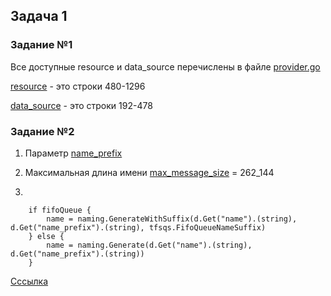 ## Задача 1
### Задание №1

Все доступные resource и data_source перечислены в файле [provider.go](https://github.com/hashicorp/terraform-provider-aws/blob/main/aws/provider.go) 

[resource](https://github.com/hashicorp/terraform-provider-aws/blob/0f4ab670826bfbaa1ed9d5cefd98ddbfa4f1a76e/aws/provider.go#L480 ) - это строки 480-1296 

[data_source](https://github.com/hashicorp/terraform-provider-aws/blob/0f4ab670826bfbaa1ed9d5cefd98ddbfa4f1a76e/aws/provider.go#L192 ) - это строки 192-478 


### Задание №2
1) Параметр [name_prefix](https://github.com/hashicorp/terraform-provider-aws/blob/0f4ab670826bfbaa1ed9d5cefd98ddbfa4f1a76e/aws/resource_aws_sqs_queue.go#L99)

2) Максимальная длина имени [max_message_size](https://github.com/hashicorp/terraform-provider-aws/blob/0f4ab670826bfbaa1ed9d5cefd98ddbfa4f1a76e/aws/resource_aws_sqs_queue.go#L80) = 262_144

3)
```
	if fifoQueue {
		name = naming.GenerateWithSuffix(d.Get("name").(string), d.Get("name_prefix").(string), tfsqs.FifoQueueNameSuffix)
	} else {
		name = naming.Generate(d.Get("name").(string), d.Get("name_prefix").(string))
	}
```


[Сссылка](https://github.com/hashicorp/terraform-provider-aws/blob/0f4ab670826bfbaa1ed9d5cefd98ddbfa4f1a76e/aws/resource_aws_sqs_queue.go#L197)
